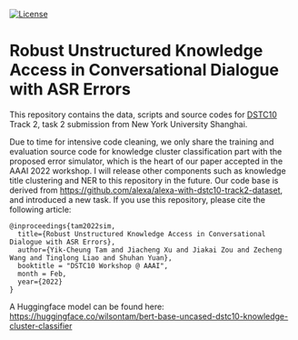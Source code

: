 [![License](https://img.shields.io/badge/License-Apache%202.0-blue.svg)](https://opensource.org/licenses/Apache-2.0)

# Robust Unstructured Knowledge Access in Conversational Dialogue with ASR Errors

This repository contains the data, scripts and source codes for [DSTC10](https://dstc10.dstc.community/home/) Track 2, task 2 submission from New York University Shanghai.

Due to time for intensive code cleaning, we only share the training and evaluation source code for knowledge cluster classification part with the proposed error simulator, which is the heart of our paper accepted in the AAAI 2022 workshop. I will release other components such as knowledge title clustering and NER to this repository in the future.
Our code base is derived from https://github.com/alexa/alexa-with-dstc10-track2-dataset, and introduced a new task. If you use this repository, please cite the following article:
```
@inproceedings{tam2022sim,
  title={Robust Unstructured Knowledge Access in Conversational Dialogue with ASR Errors},
  author={Yik-Cheung Tam and Jiacheng Xu and Jiakai Zou and Zecheng Wang and Tinglong Liao and Shuhan Yuan},
  booktitle = "DSTC10 Workshop @ AAAI",
  month = Feb,
  year={2022}
}
```

A Huggingface model can be found here: https://huggingface.co/wilsontam/bert-base-uncased-dstc10-knowledge-cluster-classifier
